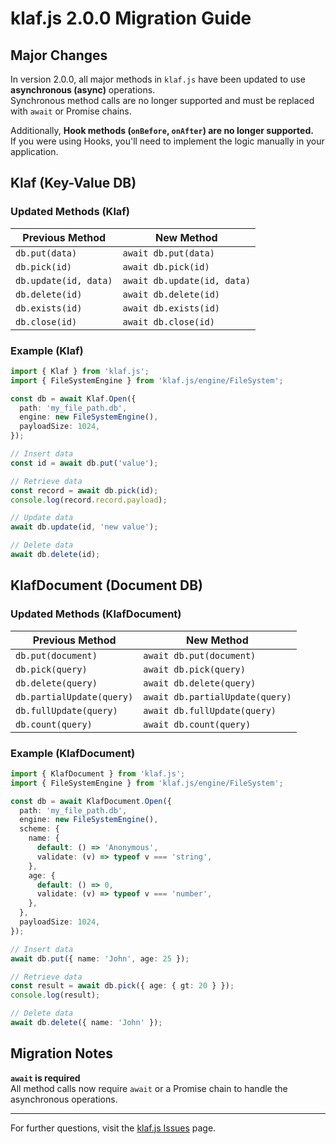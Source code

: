 # klaf.js 2.0.0 Migration Guide

## Major Changes

In version 2.0.0, all major methods in `klaf.js` have been updated to use **asynchronous (async)** operations.  
Synchronous method calls are no longer supported and must be replaced with `await` or Promise chains.

Additionally, **Hook methods (`onBefore`, `onAfter`) are no longer supported.**  
If you were using Hooks, you'll need to implement the logic manually in your application.

## Klaf (Key-Value DB)

### Updated Methods (Klaf)

| **Previous Method**     | **New Method**         |
|-------------------------|------------------------|
| `db.put(data)`          | `await db.put(data)`  |
| `db.pick(id)`           | `await db.pick(id)`   |
| `db.update(id, data)`   | `await db.update(id, data)` |
| `db.delete(id)`         | `await db.delete(id)` |
| `db.exists(id)`         | `await db.exists(id)` |
| `db.close(id)`          | `await db.close(id)` |

### Example (Klaf)

```typescript
import { Klaf } from 'klaf.js';
import { FileSystemEngine } from 'klaf.js/engine/FileSystem';

const db = await Klaf.Open({
  path: 'my_file_path.db',
  engine: new FileSystemEngine(),
  payloadSize: 1024,
});

// Insert data
const id = await db.put('value');

// Retrieve data
const record = await db.pick(id);
console.log(record.record.payload);

// Update data
await db.update(id, 'new value');

// Delete data
await db.delete(id);
```

## KlafDocument (Document DB)

### Updated Methods (KlafDocument)

| **Previous Method**       | **New Method**         |
|---------------------------|------------------------|
| `db.put(document)`        | `await db.put(document)` |
| `db.pick(query)`          | `await db.pick(query)`  |
| `db.delete(query)`        | `await db.delete(query)` |
| `db.partialUpdate(query)` | `await db.partialUpdate(query)` |
| `db.fullUpdate(query)`    | `await db.fullUpdate(query)` |
| `db.count(query)`         | `await db.count(query)` |

### Example (KlafDocument)

```typescript
import { KlafDocument } from 'klaf.js';
import { FileSystemEngine } from 'klaf.js/engine/FileSystem';

const db = await KlafDocument.Open({
  path: 'my_file_path.db',
  engine: new FileSystemEngine(),
  scheme: {
    name: {
      default: () => 'Anonymous',
      validate: (v) => typeof v === 'string',
    },
    age: {
      default: () => 0,
      validate: (v) => typeof v === 'number',
    },
  },
  payloadSize: 1024,
});

// Insert data
await db.put({ name: 'John', age: 25 });

// Retrieve data
const result = await db.pick({ age: { gt: 20 } });
console.log(result);

// Delete data
await db.delete({ name: 'John' });
```

## Migration Notes

**`await` is required**  
  All method calls now require `await` or a Promise chain to handle the asynchronous operations.

---

For further questions, visit the [klaf.js Issues](https://github.com/izure1/klaf/issues) page.
